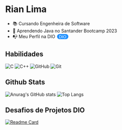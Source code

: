 # Rian Lima

<style>
  .btn1{
    background-color:#1E90FF;
    color:#fff;
    width:40px;
    height:20px;
    border:2px #F8F8FF solid;
    border-radius:15px;
  }
</style>

- :books: Cursando Engenheira de Software
- :rocket: Aprendendo Java no Santander Bootcamp 2023
- :mailbox_with_no_mail: Meu Perfil na DIO <a href="https://web.dio.me/users/rianllima?tab=skills" target="_blank"><button class="btn1">DIO</button></a>

## Habilidades
![C](https://img.shields.io/badge/C-000?style=for-the-badge&logo=c)
![C++](https://img.shields.io/badge/C%2B%2B-000?style=for-the-badge&logo=c%2B%2B&logoColor=00599C)
![GitHub](https://img.shields.io/badge/GitHub-000?style=for-the-badge&logo=github&logoColor=30A3DC)
![Git](https://img.shields.io/badge/Git-000?style=for-the-badge&logo=git&logoColor=E94D5F)

## Github Stats
![Anurag's GitHub stats](https://github-readme-stats.vercel.app/api?username=rianllima&show_icons=true&theme=vue)
![Top Langs](https://github-readme-stats-git-masterrstaa-rickstaa.vercel.app/api/top-langs/?username=rianllima&layout=compact&theme=vue)

## Desafios de Projetos DIO
[![Readme Card](https://github-readme-stats.vercel.app/api/pin/?username=rianllima&repo=pagina-inicial-instagram-dio&theme=buefy)](https://github.com/rianllima/pagina-inicial-instagram-dio)